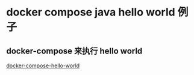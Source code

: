 
# docker compose java hello world 例子


## docker-compose 来执行 hello world

[docker-compose-hello-world](/docker-example/docker-compose-hello-world)
